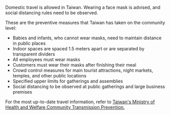 Domestic travel is allowed in Taiwan. Wearing a face mask is advised, and social distancing rules need to be observed.

These are the preventive measures that Taiwan has taken on the community level:

- Babies and infants, who cannot wear masks, need to maintain distance in public places
- Indoor spaces are spaced 1.5 meters apart or are separated by transparent dividers
- All employees must wear masks
- Customers must wear their masks after finishing their meal
- Crowd control measures for main tourist attractions, night markets, temples, and other public locations
- Specified upper limits for gatherings and assemblies
- Social distancing to be observed at public gatherings and large business premises

For the most up-to-date travel information, refer to [Taiwan's Ministry of Health and Welfare Community Transmission Prevention.](https://covid19.mohw.gov.tw/en/cp-4786-53904-206.html)
